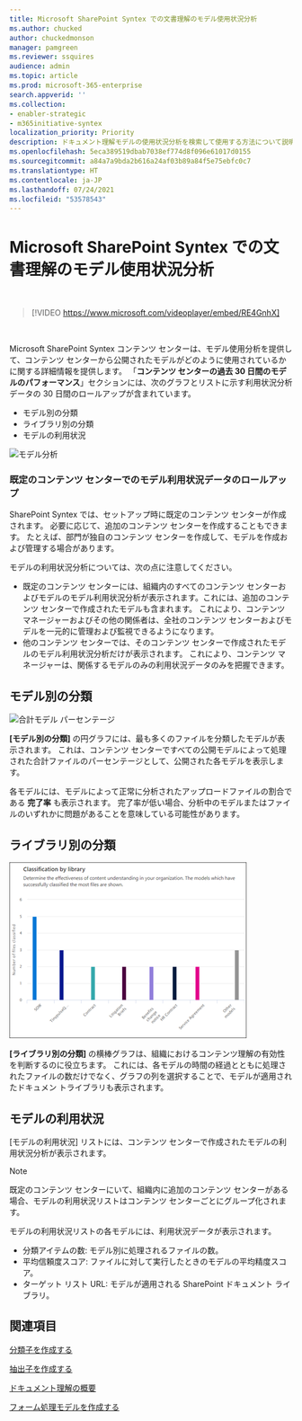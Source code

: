```yaml
---
title: Microsoft SharePoint Syntex での文書理解のモデル使用状況分析
ms.author: chucked
author: chuckedmonson
manager: pamgreen
ms.reviewer: ssquires
audience: admin
ms.topic: article
ms.prod: microsoft-365-enterprise
search.appverid: ''
ms.collection:
- enabler-strategic
- m365initiative-syntex
localization_priority: Priority
description: ドキュメント理解モデルの使用状況分析を検索して使用する方法について説明します。
ms.openlocfilehash: 5eca389519dbab7038ef774d8f096e61017d0155
ms.sourcegitcommit: a84a7a9bda2b616a24af03b89a84f5e75ebfc0c7
ms.translationtype: HT
ms.contentlocale: ja-JP
ms.lasthandoff: 07/24/2021
ms.locfileid: "53578543"
---
```

# <a name="document-understanding-model-usage-analytics-in-microsoft-sharepoint-syntex"></a>Microsoft SharePoint Syntex での文書理解のモデル使用状況分析

</br>

> [!VIDEO https://www.microsoft.com/videoplayer/embed/RE4GnhX]  

</br>


Microsoft SharePoint Syntex コンテンツ センターは、モデル使用分析を提供して、コンテンツ センターから公開されたモデルがどのように使用されているかに関する詳細情報を提供します。 「<b>コンテンツ センターの過去 30 日間のモデルのパフォーマンス</b>」セクションには、次のグラフとリストに示す利用状況分析データの 30 日間のロールアップが含まれています。

- モデル別の分類
- ライブラリ別の分類
- モデルの利用状況 

 ![モデル分析](../media/content-understanding/model-analytics.png) </br>

### <a name="roll-up-of-model-usage-data-in-the-default-content-center"></a>既定のコンテンツ センターでのモデル利用状況データのロールアップ

SharePoint Syntex では、セットアップ時に既定のコンテンツ センターが作成されます。 必要に応じて、追加のコンテンツ センターを作成することもできます。 たとえば、部門が独自のコンテンツ センターを作成して、モデルを作成および管理する場合があります。 

モデルの利用状況分析については、次の点に注意してください。

- 既定のコンテンツ センターには、組織内のすべてのコンテンツ センターおよびモデルのモデル利用状況分析が表示されます。これには、追加のコンテンツ センターで作成されたモデルも含まれます。 これにより、コンテンツ マネージャーおよびその他の関係者は、全社のコンテンツ センターおよびモデルを一元的に管理および監視できるようになります。  
- 他のコンテンツ センターでは、そのコンテンツ センターで作成されたモデルのモデル利用状況分析だけが表示されます。 これにより、コンテンツ マネージャーは、関係するモデルのみの利用状況データのみを把握できます。


## <a name="classification-by-model"></a>モデル別の分類

   ![合計モデル パーセンテージ](../media/content-understanding/total-model-percentage.png) </br>

**[モデル別の分類]** の円グラフには、最も多くのファイルを分類したモデルが表示されます。 これは、コンテンツ センターですべての公開モデルによって処理された合計ファイルのパーセンテージとして、公開された各モデルを表示します。

各モデルには、モデルによって正常に分析されたアップロードファイルの割合である **完了率** も表示されます。 完了率が低い場合、分析中のモデルまたはファイルのいずれかに問題があることを意味している可能性があります。

## <a name="classification-by-library"></a>ライブラリ別の分類

   ![処理されたファイル](../media/content-understanding/files-processed-over-time.png) </br>

**[ライブラリ別の分類]** の横棒グラフは、組織におけるコンテンツ理解の有効性を判断するのに役立ちます。  これには、各モデルの時間の経過とともに処理されたファイルの数だけでなく、グラフの列を選択することで、モデルが適用されたドキュメン トライブラリも表示されます。


## <a name="model-usage"></a>モデルの利用状況

[モデルの利用状況] リストには、コンテンツ センターで作成されたモデルの利用状況分析が表示されます。  

> [!NOTE]
> 既定のコンテンツ センターにいて、組織内に追加のコンテンツ センターがある場合、モデルの利用状況リストはコンテンツ センターごとにグループ化されます。

モデルの利用状況リストの各モデルには、利用状況データが表示されます。

- 分類アイテムの数: モデル別に処理されるファイルの数。
- 平均信頼度スコア: ファイルに対して実行したときのモデルの平均精度スコア。
- ターゲット リスト URL: モデルが適用される SharePoint ドキュメント ライブラリ。



## <a name="see-also"></a>関連項目
[分類子を作成する](create-a-classifier.md)

[抽出子を作成する](create-an-extractor.md)

[ドキュメント理解の概要](document-understanding-overview.md)

[フォーム処理モデルを作成する](create-a-form-processing-model.md)  
